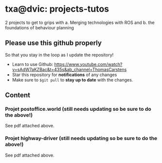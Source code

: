 # txa@dvic: projects-tutos

2 projects to get to grips with 
a. Merging technologies with ROS and 
b. the foundations of behaviour planning

## Please use this github properly
So that you stay in the loop as I update the repository!

- Learn to use Github: https://www.youtube.com/watch?v=sAdW7aKZBac&t=435s&ab_channel=ThomasCarstens
- Star this repository for **notifications** of any changes
- Make sure to ```$git pull``` to **stay up to date** with the changes.

## Content
### Projet postoffice.world (still needs updating so be sure to do the above!)
See pdf attached above.

### Projet highway-driver (still needs updating so be sure to do the above!)
See pdf attached above.
